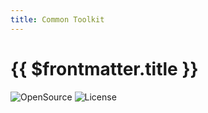 ```yaml
---
title: Common Toolkit
---
```


# {{ $frontmatter.title }}

![OpenSource](https://img.sheilds.io/badge/type-Open_Source)
![License](https://img.shields.io/badge/licence-MIT-green)